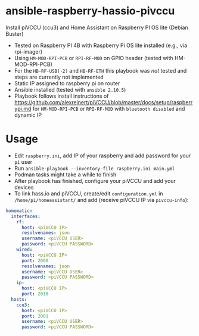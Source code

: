 # ansible-raspberry-hassio-pivccu
Install piVCCU (ccu3) and Home Assistant on Raspberry PI OS lite (Debian Buster)
+ Tested on Raspberry PI 4B with Raspberry Pi OS lite installed (e.g., via rpi-imager)
+ Using `HM-MOD-RPI-PCB` or `RPI-RF-MOD` on GPIO header (tested with HM-MOD-RPI-PCB)
+ For the `HB-RF-USB(-2)` and `HB-RF-ETH` this playbook was *not* tested and steps are currently not implemented
+ Static IP assigned to raspberry pi on router
+ Ansible installed (tested with `ansible 2.10.5`)
+ Playbook follows install instructions of https://github.com/alexreinert/piVCCU/blob/master/docs/setup/raspberrypi.md for `HM-MOD-RPI-PCB` or `RPI-RF-MOD` with `bluetooth disabled` and dynamic IP

# Usage
+ Edit `raspberry.ini`, add IP of your raspberry and add password for your `pi` user
+ Run `ansible-playbook --inventory-file raspberry.ini main.yml`
+ Podman tasks might take a while to finish
+ After playbook has finished, configure your piVCCU and add your devices
+ To link hass.io and piVCCU, create/edit `configuration.yml` in `/home/pi/homeassistant/` and add (receive piVCCU IP via `pivccu-info`):
```yaml
homematic:
  interfaces:
    rf:
      host: <piVCCU IP>
      resolvenames: json
      username: <piVCCU USER>
      password: <piVCCU PASSWORD>
    wired:
      host: <piVCCU IP>
      port: 2000
      resolvenames: json
      username: <piVCCU USER>
      password: <piVCCU PASSWORD>
    ip:
      host: <piVCCU IP>
      port: 2010
  hosts:
    ccu3:
      host: <piVCCU IP>
      port: 2001
      username: <piVCCU USER>
      password: <piVCCU PASSWORD>
```
